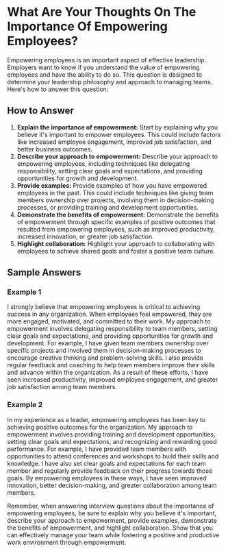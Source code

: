 What Are Your Thoughts On The Importance Of Empowering Employees?
======================================================================================

Empowering employees is an important aspect of effective leadership. Employers want to know if you understand the value of empowering employees and have the ability to do so. This question is designed to determine your leadership philosophy and approach to managing teams. Here's how to answer this question:

How to Answer
-------------

1. **Explain the importance of empowerment:** Start by explaining why you believe it's important to empower employees. This could include factors like increased employee engagement, improved job satisfaction, and better business outcomes.
2. **Describe your approach to empowerment:** Describe your approach to empowering employees, including techniques like delegating responsibility, setting clear goals and expectations, and providing opportunities for growth and development.
3. **Provide examples:** Provide examples of how you have empowered employees in the past. This could include techniques like giving team members ownership over projects, involving them in decision-making processes, or providing training and development opportunities.
4. **Demonstrate the benefits of empowerment:** Demonstrate the benefits of empowerment through specific examples of positive outcomes that resulted from empowering employees, such as improved productivity, increased innovation, or greater job satisfaction.
5. **Highlight collaboration:** Highlight your approach to collaborating with employees to achieve shared goals and foster a positive team culture.

Sample Answers
--------------

### Example 1

I strongly believe that empowering employees is critical to achieving success in any organization. When employees feel empowered, they are more engaged, motivated, and committed to their work. My approach to empowerment involves delegating responsibility to team members, setting clear goals and expectations, and providing opportunities for growth and development. For example, I have given team members ownership over specific projects and involved them in decision-making processes to encourage creative thinking and problem-solving skills. I also provide regular feedback and coaching to help team members improve their skills and advance within the organization. As a result of these efforts, I have seen increased productivity, improved employee engagement, and greater job satisfaction among team members.

### Example 2

In my experience as a leader, empowering employees has been key to achieving positive outcomes for the organization. My approach to empowerment involves providing training and development opportunities, setting clear goals and expectations, and recognizing and rewarding good performance. For example, I have provided team members with opportunities to attend conferences and workshops to build their skills and knowledge. I have also set clear goals and expectations for each team member and regularly provide feedback on their progress towards those goals. By empowering employees in these ways, I have seen improved innovation, better decision-making, and greater collaboration among team members.

Remember, when answering interview questions about the importance of empowering employees, be sure to explain why you believe it's important, describe your approach to empowerment, provide examples, demonstrate the benefits of empowerment, and highlight collaboration. Show that you can effectively manage your team while fostering a positive and productive work environment through empowerment.
